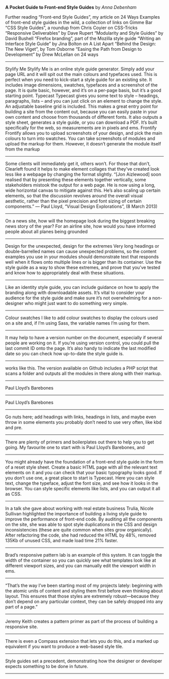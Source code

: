 **A Pocket Guide to Front-end Style Guides** by *Anna Debenham*

Further reading “Front-end Style Guides”, my article on 24 Ways Examples of front-end style guides in the wild, a collection of links on Gimme Bar “CSS Style Guides”, a roundup from Chris Coyier on CSS-Tricks “Responsive Deliverables” by Dave Rupert “Modularity and Style Guides” by David Bushell “Firefox branding”, part of the Mozilla style guide “Writing an Interface Style Guide” by Jina Bolton on A List Apart “Behind the Design: The New Viget”, by Tom Osborne “Easing the Path from Design to Development” by Drew McLellan on 24 ways

---

Stylify Me Stylify Me is an online style guide generator. Simply add your page URL and it will spit out the main colours and typefaces used. This is perfect when you need to kick-start a style guide for an existing site. It includes image dimensions, swatches, typefaces and a screenshot of the page. It is quite basic, however, and it’s on a per-page basis, but it’s a good starting point. Typecast Typecast gives you some text to style – headings, paragraphs, lists – and you can just click on an element to change the style. An adjustable baseline grid is included. This makes a great entry point for building a site from the content out, because you can easily paste in your own content and choose from thousands of different fonts. It also outputs a style sheet, generates a style guide, or you can download a PDF. It’s built specifically for the web, so measurements are in pixels and ems. Frontify Frontify allows you to upload screenshots of your design, and pick the main colours to turn into swatches. You can take screenshots of modules and upload the markup for them. However, it doesn’t generate the module itself from the markup

---

Some clients will immediately get it, others won’t. For those that don’t, Clearleft found it helps to make element collages that they’ve created look less like a webpage by changing the format slightly. “[Jon Aizlewood] soon realised that by presenting these elements together vertically, some stakeholders mistook the output for a web page. He is now using a long, wide horizontal canvas to mitigate against this. He’s also scaling up certain elements, so that the discussion revolves around the overall visual aesthetic, rather than the pixel precision and font sizing of certain components.” — Paul Lloyd, “Visual Design Explorations”, (8 March 2013)

---

On a news site, how will the homepage look during the biggest breaking news story of the year? For an airline site, how would you have informed people about all planes being grounded

---

Design for the unexpected, design for the extremes Very long headings or double-barrelled names can cause unexpected problems, so the content examples you use in your modules should demonstrate text that responds well when it flows onto multiple lines or is bigger than its container. Use the style guide as a way to show these extremes, and prove that you’ve tested and know how to appropriately deal with these situations.

---

Like an identity style guide, you can include guidance on how to apply the branding along with downloadable assets. It’s vital to consider your audience for the style guide and make sure it’s not overwhelming for a non-designer who might just want to do something very simple.

---

Colour swatches I like to add colour swatches to display the colours used on a site and, if I’m using Sass, the variable names I’m using for them.

---

It may help to have a version number on the document, especially if several people are working on it. If you’re using version control, you could pull the last commit ID onto the page. It’s also handy to indicate the last modified date so you can check how up-to-date the style guide is.

---

works like this. The version available on Github includes a PHP script that scans a folder and outputs all the modules in there along with their markup.

---

Paul Lloyd’s Barebones

---

Paul Lloyd’s Barebones

---

Go nuts here; add headings with links, headings in lists, and maybe even throw in some elements you probably don’t need to use very often, like kbd and pre.

---

There are plenty of primers and boilerplates out there to help you to get going. My favourite one to start with is Paul Lloyd’s Barebones, and

---

You might already have the foundation of a front-end style guide in the form of a reset style sheet. Create a basic HTML page with all the relevant text elements on it and you can check that your basic typography looks good. If you don’t use one, a great place to start is Typecast. Here you can style text, change the typeface, adjust the font size, and see how it looks in the browser. You can style specific elements like lists, and you can output it all as CSS.

---

In a talk she gave about working with real estate business Trulia, Nicole Sullivan highlighted the importance of building a living style guide to improve the performance of front-end code. By auditing all the components on the site, she was able to spot style duplications in the CSS and design inconsistencies (these are quite common when sites grow organically). After refactoring the code, she had reduced the HTML by 48%, removed 135Kb of unused CSS, and made load time 21% faster.

---

 Brad’s responsive pattern lab is an example of this system. It can toggle the width of the container so you can quickly see what templates look like at different viewport sizes, and you can manually edit the viewport width in ems.

---

“That’s the way I’ve been starting most of my projects lately: beginning with the atomic units of content and styling them first before even thinking about layout. This ensures that those styles are extremely robust—because they don’t depend on any particular context, they can be safely dropped into any part of a page.”

---

Jeremy Keith creates a pattern primer as part of the process of building a responsive site.

---

There is even a Compass extension that lets you do this, and a marked up equivalent if you want to produce a web-based style tile.

---

Style guides set a precedent, demonstrating how the designer or developer expects something to be done in future.

---

